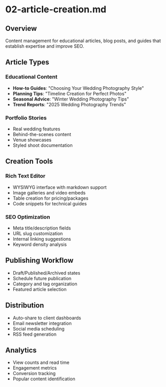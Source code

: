 # 02-article-creation.md

## Overview

Content management for educational articles, blog posts, and guides that establish expertise and improve SEO.

## Article Types

### Educational Content

- **How-to Guides**: "Choosing Your Wedding Photography Style"
- **Planning Tips**: "Timeline Creation for Perfect Photos"
- **Seasonal Advice**: "Winter Wedding Photography Tips"
- **Trend Reports**: "2025 Wedding Photography Trends"

### Portfolio Stories

- Real wedding features
- Behind-the-scenes content
- Venue showcases
- Styled shoot documentation

## Creation Tools

### Rich Text Editor

- WYSIWYG interface with markdown support
- Image galleries and video embeds
- Table creation for pricing/packages
- Code snippets for technical guides

### SEO Optimization

- Meta title/description fields
- URL slug customization
- Internal linking suggestions
- Keyword density analysis

## Publishing Workflow

- Draft/Published/Archived states
- Schedule future publication
- Category and tag organization
- Featured article selection

## Distribution

- Auto-share to client dashboards
- Email newsletter integration
- Social media scheduling
- RSS feed generation

## Analytics

- View counts and read time
- Engagement metrics
- Conversion tracking
- Popular content identification